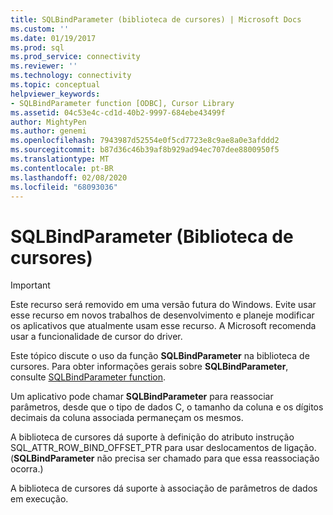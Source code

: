 ```yaml
---
title: SQLBindParameter (biblioteca de cursores) | Microsoft Docs
ms.custom: ''
ms.date: 01/19/2017
ms.prod: sql
ms.prod_service: connectivity
ms.reviewer: ''
ms.technology: connectivity
ms.topic: conceptual
helpviewer_keywords:
- SQLBindParameter function [ODBC], Cursor Library
ms.assetid: 04c53e4c-cd1d-40b2-9997-684ebe43499f
author: MightyPen
ms.author: genemi
ms.openlocfilehash: 7943987d52554e0f5cd7723e8c9ae8a0e3afddd2
ms.sourcegitcommit: b87d36c46b39af8b929ad94ec707dee8800950f5
ms.translationtype: MT
ms.contentlocale: pt-BR
ms.lasthandoff: 02/08/2020
ms.locfileid: "68093036"
---
```

# <a name="sqlbindparameter-cursor-library"></a>SQLBindParameter (Biblioteca de cursores)
> [!IMPORTANT]  
>  Este recurso será removido em uma versão futura do Windows. Evite usar esse recurso em novos trabalhos de desenvolvimento e planeje modificar os aplicativos que atualmente usam esse recurso. A Microsoft recomenda usar a funcionalidade de cursor do driver.  
  
 Este tópico discute o uso da função **SQLBindParameter** na biblioteca de cursores. Para obter informações gerais sobre **SQLBindParameter**, consulte [SQLBindParameter function](../../../odbc/reference/syntax/sqlbindparameter-function.md).  
  
 Um aplicativo pode chamar **SQLBindParameter** para reassociar parâmetros, desde que o tipo de dados C, o tamanho da coluna e os dígitos decimais da coluna associada permaneçam os mesmos.  
  
 A biblioteca de cursores dá suporte à definição do atributo instrução SQL_ATTR_ROW_BIND_OFFSET_PTR para usar deslocamentos de ligação. (**SQLBindParameter** não precisa ser chamado para que essa reassociação ocorra.)  
  
 A biblioteca de cursores dá suporte à associação de parâmetros de dados em execução.
